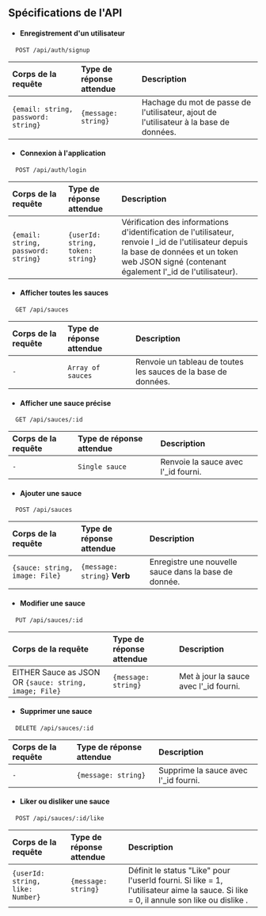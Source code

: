 
## __Spécifications de l'API__


* #### Enregistrement d'un utilisateur

```http
  POST /api/auth/signup
```

| Corps de la requête | Type de réponse attendue     | Description                       |
| :-------- | :------- | :-------------------------------- |
| `{email: string, password: string}`      | `{message: string}` | Hachage du mot de passe de l'utilisateur, ajout de l'utilisateur à la base de données.

* #### Connexion à l'application

```http
  POST /api/auth/login
```

| Corps de la requête | Type de réponse attendue     | Description                       |
| :-------- | :------- | :--------------------------------------------------------- |
| `{email: string, password: string}`      | `{userId: string, token: string}` | Vérification des informations d'identification de l'utilisateur, renvoie l _id de l'utilisateur depuis la base de données et un token web JSON signé (contenant également l'_id de l'utilisateur). |

* #### Afficher toutes les sauces  

```http
  GET /api/sauces
```

| Corps de la requête | Type de réponse attendue     | Description                       |
| :-------- | :------- | :-------------------------------- |
| `-`      | `Array of sauces` | Renvoie un tableau de toutes les sauces de la base de données.  

* #### Afficher une sauce précise 

```http
  GET /api/sauces/:id
```

| Corps de la requête | Type de réponse attendue     | Description                       |
| :-------- | :------- | :-------------------------------- |
| `-`      | `Single sauce` | Renvoie la sauce avec l'_id fourni.  

* #### Ajouter une sauce  

```http
  POST /api/sauces
```

| Corps de la requête | Type de réponse attendue     | Description                       |
| :-------- | :------- | :-------------------------------- |
| `{sauce: string, image: File}`      | `{message: string}` __Verb__ | Enregistre une nouvelle sauce dans la base de donnée.  

* #### Modifier une sauce   

```http
  PUT /api/sauces/:id
```

| Corps de la requête | Type de réponse attendue     | Description                       |
| :-------- | :------- | :-------------------------------- |
| EITHER Sauce as JSON OR `{sauce: string, image; File}`      | `{message: string}` | Met à jour la sauce avec l'_id fourni.  

* #### Supprimer une sauce   

```http
  DELETE /api/sauces/:id
```

| Corps de la requête | Type de réponse attendue     | Description                       |
| :-------- | :------- | :-------------------------------- |
| `-`      | `{message: string}` | Supprime la sauce avec l'_id fourni.  

* #### Liker ou disliker une sauce   

```http
  POST /api/sauces/:id/like
```

| Corps de la requête | Type de réponse attendue     | Description                       |
| :-------- | :------- | :-------------------------------- |
|  `{userId: string, like: Number}`      | `{message: string}` | Définit le status "Like" pour l'userId fourni. Si like = 1, l'utilisateur aime la sauce. Si like = 0, il annule son like ou dislike .  



